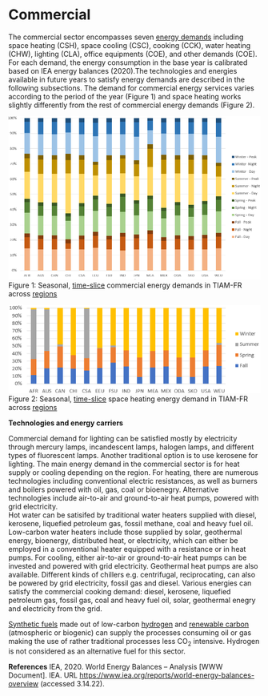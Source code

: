 # Commercial

The commercial sector encompasses seven [energy demands](../demands/index.md) including space heating (CSH), space cooling (CSC), cooking (CCK), water heating (CHW), lighting (CLA), office equipments (COE), and other demands (COE). For each demand, the energy consumption in the base year is calibrated based on IEA energy balances (2020).The technologies and energies available in future years to satisfy energy demands are described in the following subsections.
The demand for commercial energy services varies according to the period of the year (Figure 1) and space heating works slightly differently from the rest of commercial energy demands (Figure 2).

![](commercial_comfr.png)  
Figure 1: Seasonal, [time-slice](../../time-representation/index.md) commercial energy demands in TIAM-FR across [regions](../../spatial-representation/index.md)  

![](space_heating_comfr.png)  
Figure 2: Seasonal, [time-slice](../../time-representation/index.md) space heating energy demand in TIAM-FR across [regions](../../spatial-representation/index.md)  

**Technologies and energy carriers**

Commercial demand for lighting can be satisfied mostly by electricity through mercury lamps, incandescent lamps, halogen lamps, and different types of fluorescent lamps. Another traditional option is to use kerosene for lighting.
The main energy demand in the commercial sector is for heat supply or cooling depending on the region. For heating, there are numerous technologies including conventional electric resistances, as well as burners and boilers powered with oil, gas, coal or bioenegry. Alternative technologies include air-to-air and ground-to-air heat pumps, powered with grid electricity.  
Hot water can be satisifed by traditional water heaters supplied with diesel, kerosene, liquefied petroleum gas, fossil methane, coal and heavy fuel oil. Low-carbon water heaters include those supplied by solar, geothermal energy, bioenergy, distributed heat, or electricity, which can either be employed in a conventional heater equipped with a resistance or in heat pumps.
For cooling, either air-to-air or ground-to-air heat pumps can be invested and powered with grid electricity. Geothermal heat pumps are also available. Different kinds of chillers e.g. centrifugal, reciprocating, can also be powered by grid electricity, fossil gas and diesel.
Various energies can satisfy the commercial cooking demand: diesel, kerosene, liquefied petroleum gas, fossil gas, coal and heavy fuel oil, solar, geothermal enegry and electricity from the grid.

[Synthetic fuels](./supply/synthetic-fuels.md) made out of low-carbon [hydrogen](./supply/hydrogen.md) and [renewable carbon](../emissions/CO2-accounting.md) (atmospheric or biogenic) can supply the processes consuming oil or gas making the use of rather traditional processes less CO<sub>2</sub> intensive. Hydrogen is not considered as an alternative fuel for this sector.

**References**
IEA, 2020. World Energy Balances – Analysis [WWW Document]. IEA. URL https://www.iea.org/reports/world-energy-balances-overview (accessed 3.14.22).

